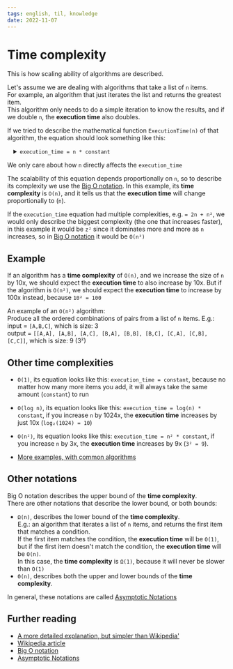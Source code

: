 ```yaml
---
tags: english, til, knowledge
date: 2022-11-07
---
```


# Time complexity

This is how scaling ability of algorithms are described.

Let's assume we are dealing with algorithms that take a list of `n` items.\
For example, an algorithm that just iterates the list and returns the greatest item.\
This algorithm only needs to do a simple iteration to know the results, and if we double `n`, the  **execution time** also doubles.

If we tried to describe the mathematical function `ExecutionTime(n)` of that algorithm, the equation should look something like this:

<details style="margin-left: 1em;">
<summary>
<code>execution_time = n * constant</code>
</summary>
where <code>constant</code> includes any computation in the algorithm that doesn't change when increasing the size of the list (<code>n</code>).
</details>

We only care about how `n` directly affects the `execution_time`

The scalability of this equation depends proportionally on `n`, so to describe its complexity we use the [Big O notation](https://en.wikipedia.org/wiki/Big_O_notation). In this example, its **time complexity** is `O(n)`, and it tells us that the **execution time** will change proportionally to (`n`).

If the `execution_time` equation had multiple complexities, e.g. `= 2n + n²`, we would only describe the biggest complexity (the one that increases faster), in this example it would be `z²`  since it dominates more and more as `n` increases, so in [Big O notation](https://en.wikipedia.org/wiki/Big_O_notation) it would be `O(n²)`

## Example

If an algorithm has a **time complexity** of `O(n)`, and we increase the size of `n` by 10x, we should expect the **execution time** to also increase by 10x. But if the algorithm is `O(n²)`, we should expect the **execution time** to increase by 100x instead, because `10² = 100`

An example of an `O(n²)` algorithm:\
Produce all the ordered combinations of pairs from a list of `n` items. E.g.: input = `[A,B,C]`, which is size: 3\
output = `[[A,A], [A,B], [A,C], [B,A], [B,B], [B,C], [C,A], [C,B], [C,C]]`, which is size: 9 (3²)

## Other **time complexities**

- `O(1)`, its equation looks like this: `execution_time = constant`, because no matter how many more items you add, it will always take the same amount (`constant`) to run

- `O(log n)`, its equation looks like this: `execution_time = log(n) * constant`, if you increase `n` by 1024x, the **execution time** increases by just 10x (`log₂(1024) = 10`)

- `O(n²)`, its equation looks like this: `execution_time = n² * constant`, if you increase `n` by 3x, the **execution time** increases by 9x (`3² = 9`).

- [More examples, with common algorithms](https://en.wikipedia.org/wiki/Time_complexity#Table_of_common_time_complexities)


## Other notations

Big O notation describes the upper bound of the **time complexity**.\
There are other notations that describe the lower bound, or both bounds:

- `Ω(n)`, describes the lower bound of the **time complexity**.\
    E.g.: an algorithm that iterates a list of `n` items, and returns the first item that matches a condition.\
    If the first item matches the condition, the **execution time** will be `O(1)`, but if the first item doesn't match the condition, the **execution time** will be `O(n)`.\
    In this case, the **time complexity** is `Ω(1)`, because it will never be slower than `O(1)`
- `Θ(n)`, describes both the upper and lower bounds of the **time complexity**.

In general, these notations are called [Asymptotic Notations](https://learnxinyminutes.com/docs/asymptotic-notation/)


## Further reading

- [A more detailed explanation, but simpler than Wikipedia'](https://stackoverflow.com/questions/487258/what-is-a-plain-english-explanation-of-big-o-notation/487278#487278)
- [Wikipedia article](https://en.wikipedia.org/wiki/Time_complexity)
- [Big O notation](https://en.wikipedia.org/wiki/Big_O_notation)
- [Asymptotic Notations](https://learnxinyminutes.com/docs/asymptotic-notation/)
